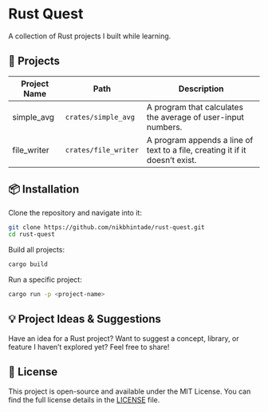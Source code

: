 # Rust Quest

A collection of Rust projects I built while learning.

## 📂 Projects  

| Project Name  | Path                     | Description                          |
|--------------|--------------------------|--------------------------------------|
| simple_avg   | `crates/simple_avg`       | A program that calculates the average of user-input numbers. |
| file_writer   | `crates/file_writer`       | A program appends a line of text to a file, creating it if it doesn’t exist. |

## 📦 Installation  

Clone the repository and navigate into it:  
```sh
git clone https://github.com/nikbhintade/rust-quest.git
cd rust-quest
```

Build all projects:  
```sh
cargo build
```

Run a specific project:  
```sh
cargo run -p <project-name>
```

## 💡 Project Ideas & Suggestions  

Have an idea for a Rust project? Want to suggest a concept, library, or feature I haven’t explored yet? Feel free to share!

## 📄 License  
This project is open-source and available under the MIT License. You can find the full license details in the [LICENSE](./LICENSE) file.